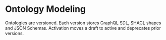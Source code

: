 # Ontology Modeling

Ontologies are versioned. Each version stores GraphQL SDL, SHACL shapes and JSON Schemas. Activation moves a draft to active and deprecates prior versions.
